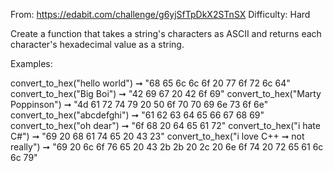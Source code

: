 From: https://edabit.com/challenge/g6yjSfTpDkX2STnSX
Difficulty: Hard

Create a function that takes a string's characters as ASCII and returns each character's hexadecimal value as a string.

Examples:

convert_to_hex("hello world") ➞ "68 65 6c 6c 6f 20 77 6f 72 6c 64"
convert_to_hex("Big Boi") ➞ "42 69 67 20 42 6f 69"
convert_to_hex("Marty Poppinson") ➞ "4d 61 72 74 79 20 50 6f 70 70 69 6e 73 6f 6e"
convert_to_hex("abcdefghi") ➞ "61 62 63 64 65 66 67 68 69"
convert_to_hex("oh dear") ➞ "6f 68 20 64 65 61 72"
convert_to_hex("i hate C#") ➞ "69 20 68 61 74 65 20 43 23"
convert_to_hex("i love C++  ➞ not really") ➞ "69 20 6c 6f 76 65 20 43 2b 2b 20 2c 20 6e 6f 74 20 72 65 61 6c 6c 79"